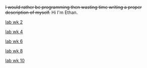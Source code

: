 ~~I would rather be programming then wasting time writing a proper description of myself.~~
Hi I'm Ethan.

[lab wk 2](https://ethanucsd.github.io/cse15l-lab-reports/lab2.html)

[lab wk 4](https://ethanucsd.github.io/cse15l-lab-reports/lab4.html)

[lab wk 6](https://ethanucsd.github.io/cse15l-lab-reports/lab-report-3-week-6.html)

[lab wk 8](https://ethanucsd.github.io/cse15l-lab-reports/lab-report-4-week-8.html)

[lab wk 10](https://ethanucsd.github.io/cse15l-lab-reports/lab5.html)